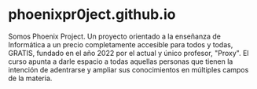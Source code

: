 # phoenixpr0ject.github.io
Somos Phoenix Project.
Un proyecto orientado a la enseñanza de Informática a un precio completamente accesible para todos y todas, GRATIS, fundado en el año 2022 por el actual 
y único profesor, "Proxy". El curso apunta a darle espacio a todas aquellas personas que tienen la intención de adentrarse y ampliar
sus conocimientos en múltiples campos de la materia.
